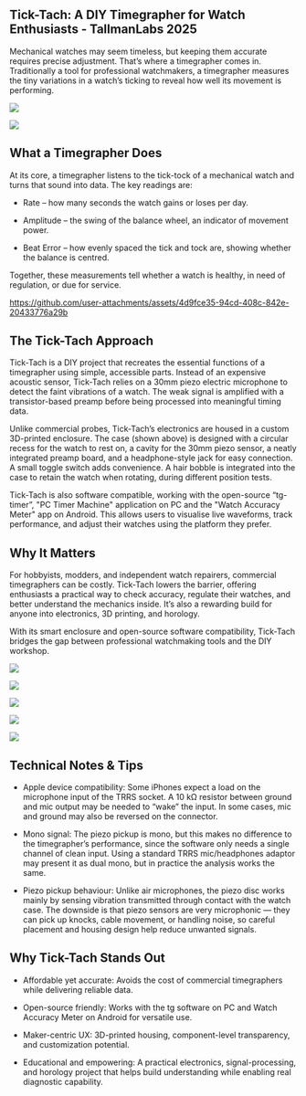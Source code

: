 ## Tick-Tach: A DIY Timegrapher for Watch Enthusiasts - TallmanLabs 2025

  Mechanical watches may seem timeless, but keeping them accurate requires precise adjustment. That’s where a timegrapher comes in. Traditionally a tool for professional watchmakers, a timegrapher measures the tiny variations in a watch’s ticking to reveal how well its movement is performing.



![](https://github.com/koogar/Tick-Tach-Watch-Timergrapher/blob/main/Images/Tick%20Tach%20Header.jpg)

![](https://github.com/koogar/Tick-Tach-Watch-Timergrapher/blob/main/Images/TML_TickTach_Timergrapher%20(7)%20(Large).jpg)


## What a Timegrapher Does

At its core, a timegrapher listens to the tick-tock of a mechanical watch and turns that sound into data. The key readings are:

  * Rate – how many seconds the watch gains or loses per day.

  * Amplitude – the swing of the balance wheel, an indicator of movement power.

  * Beat Error – how evenly spaced the tick and tock are, showing whether the balance is centred.

  Together, these measurements tell whether a watch is healthy, in need of regulation, or due for service.

https://github.com/user-attachments/assets/4d9fce35-94cd-408c-842e-20433776a29b

## The Tick-Tach Approach

  Tick-Tach is a DIY project that recreates the essential functions of a timegrapher using simple, accessible parts. Instead of an expensive acoustic sensor, Tick-Tach relies on a 30mm piezo electric microphone to detect the faint vibrations of a watch. The weak signal is amplified with a transistor-based preamp before being processed into meaningful timing data.

  Unlike commercial probes, Tick-Tach’s electronics are housed in a custom 3D-printed enclosure. The case (shown above) is designed with a circular recess for the watch to rest on, a cavity for the 30mm piezo sensor, a neatly integrated preamp board, and a headphone-style jack for easy connection. A small toggle switch adds convenience. A hair bobble is integrated into the case to retain the watch when rotating, during different position tests.

Tick-Tach is also software compatible, working with the open-source “tg-timer”, "PC Timer Machine" application on PC and the "Watch Accuracy Meter" app on Android. This allows users to visualise live waveforms, track performance, and adjust their watches using the platform they prefer.

## Why It Matters

  For hobbyists, modders, and independent watch repairers, commercial timegraphers can be costly. Tick-Tach lowers the barrier, offering enthusiasts a practical way to check accuracy, regulate their watches, and better understand the mechanics inside. It’s also a rewarding build for anyone into electronics, 3D printing, and horology.

With its smart enclosure and open-source software compatibility, Tick-Tach bridges the gap between professional watchmaking tools and the DIY workshop.

![](https://github.com/koogar/Tick-Tach-Watch-Timergrapher/blob/main/Images/TickTacho%20PreAmp%20Schematics%20(2).jpg)

![](https://github.com/koogar/Tick-Tach-Watch-Timergrapher/blob/main/Images/TRS.TRRS.JackPinout.jpg)




![](https://github.com/koogar/Tick-Tach-Watch-Timergrapher/blob/main/Images/TML_TickTach_Timergrapher%20(1)%20(Large).jpg)

![](https://github.com/koogar/Tick-Tach-Watch-Timergrapher/blob/main/Images/TML_TickTach_Timergrapher%20(5)%20(Large).jpg)

![](https://github.com/koogar/Tick-Tach-Watch-Timergrapher/blob/main/Images/TML_TickTach_Timergrapher%20(3)%20(Large).jpg)



## Technical Notes & Tips

* Apple device compatibility: Some iPhones expect a load on the microphone input of the TRRS socket. A 10 kΩ resistor between ground and mic output may be needed to “wake” the input. In some cases, mic and ground may also be reversed on the connector.

* Mono signal: The piezo pickup is mono, but this makes no difference to the timegrapher’s performance, since the software only needs a single channel of clean input. Using a standard TRRS mic/headphones adaptor may present it as dual mono, but in practice the analysis works the same.

* Piezo pickup behaviour: Unlike air microphones, the piezo disc works mainly by sensing vibration transmitted through contact with the watch case. The downside is that piezo sensors are very microphonic — they can pick up knocks, cable movement, or handling noise, so careful placement and housing design help reduce unwanted signals.


## Why Tick-Tach Stands Out

* Affordable yet accurate: Avoids the cost of commercial timegraphers while delivering reliable data.

* Open-source friendly: Works with the tg software on PC and Watch Accuracy Meter on Android for versatile use.

* Maker-centric UX: 3D-printed housing, component-level transparency, and customization potential.

* Educational and empowering: A practical electronics, signal-processing, and horology project that helps build understanding while enabling real diagnostic capability.

